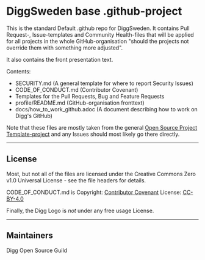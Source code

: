 <!--
SPDX-FileCopyrightText: 2023 Digg - Agency for Digital Government

SPDX-License-Identifier: CC0-1.0
-->

# DiggSweden base .github-project

This is the standard Default .github repo for DiggSweden. It contains Pull Request-, Issue-templates and Community Health-files that will be applied for all projects in the whole GitHub-organisation "should the projects not override them with something more adjusted".

It also contains the front presentation text.

Contents:

- SECURITY.md (A general template for where to report Security Issues)
- CODE_OF_CONDUCT.md (Contributor Covenant)
- Templates for the Pull Requests, Bug and Feature Requests
- profile/README.md (GitHub-organisation fronttext)
- docs/how_to_work_github.adoc (A document describing how to work on Digg's GitHub)

Note that these files are mostly taken from the general [Open Source Project Template-project](https://github.com/diggsweden/open-source-project-template) and any Issues should most likely go there directly.

----

## License

Most, but not all of the files are licensed under the Creative Commons Zero v1.0 Universal License - see the file headers for details.

CODE_OF_CONDUCT.md is Copyright: [Contributor Covenant](https://www.contributor-covenant.org/)
 License: [CC-BY-4.0](https://creativecommons.org/licenses/by/4.0/)

Finally, the Digg Logo is *not* under any free usage License.

----

## Maintainers

Digg Open Source Guild
